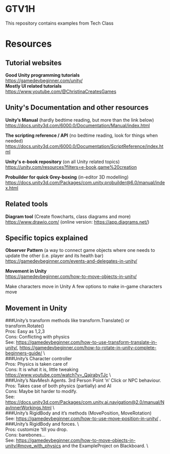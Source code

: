 # GTV1H
This repository contains examples from Tech Class

# Resources
## Tutorial websites
**Good Unity programming tutorials** \
https://gamedevbeginner.com/unity/ \
**Mostly UI related tutorials** \
https://www.youtube.com/@ChristinaCreatesGames

## Unity's Documentation and other resources
**Unity’s Manual** (hardly bedtime reading, but more than the link below) \
https://docs.unity3d.com/6000.0/Documentation/Manual/index.html

**The scripting reference / API** (no bedtime reading, look for things when needed) \
https://docs.unity3d.com/6000.0/Documentation/ScriptReference/index.html

**Unity's e-book repository** (on all Unity related topics) \
https://unity.com/resources?filters=e-book,game%20creation

**Probuilder for quick Grey-boxing** (in-editor 3D modelling) \
https://docs.unity3d.com/Packages/com.unity.probuilder@6.0/manual/index.html

## Related tools
**Diagram tool** (Create flowcharts, class diagrams and more) \
https://www.drawio.com/ (online version: https://app.diagrams.net/)

## Specific topics explained
**Observer Pattern** (a way to connect game objects where one needs to update the other (i.e. player and its health bar) \
https://gamedevbeginner.com/events-and-delegates-in-unity/

**Movement in Unity** \
https://gamedevbeginner.com/how-to-move-objects-in-unity/

Make characters move in Unity
A few options to make in-game characters move

## Movement in Unity
###Unity’s transform methods  like transform.Translate() or transform.Rotate() \
Pros: Easy as 1,2,3 \
Cons: Conflicting with physics \
See: https://gamedevbeginner.com/how-to-use-transform-translate-in-unity/, https://gamedevbeginner.com/how-to-rotate-in-unity-complete-beginners-guide/  \  \
###Unity’s Character controller \
Pros: Physics is taken care of \
Cons: It is what it is, little tweaking \
https://www.youtube.com/watch?v=_QajrabyTJc  \  \
###Unity’s NavMesh Agents. 3rd Person Point ‘n’ Click or NPC behaviour. \
Pros: Takes case of both physics (partially) and AI \
Cons: Maybe bit harder to modify.  \
See: https://docs.unity3d.com/Packages/com.unity.ai.navigation@2.0/manual/NavInnerWorkings.html  \  \
###Unity’s RigidBody and it’s methods (MovePosition, MoveRotation) \
See: https://gamedevbeginner.com/how-to-use-move-position-in-unity/ ,
###Unity’s RigidBody and forces. \  \
Pros: customize ‘till you drop. \
Cons: barebones… \
See: https://gamedevbeginner.com/how-to-move-objects-in-unity/#move_with_physics and the ExampleProject on Blackboard. \

